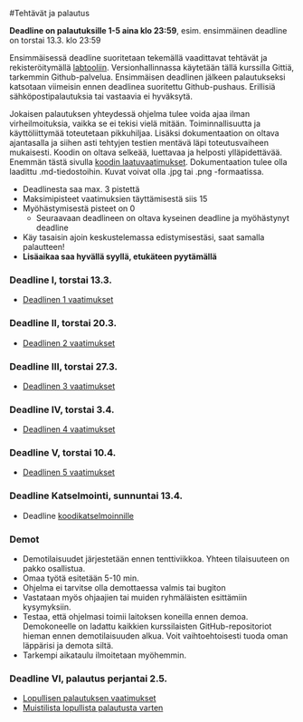 ﻿#Tehtävät ja palautus

**Deadline on palautuksille 1-5 aina klo 23:59**, esim. ensimmäinen deadline on torstai 13.3. klo 23:59

Ensimmäisessä deadline suoritetaan tekemällä vaadittavat tehtävät ja rekisteröitymällä [labtooliin](http://tktl-labtool.herokuapp.com/register). Versionhallinnassa käytetään tällä kurssilla Gittiä, tarkemmin Github-palvelua. Ensimmäisen deadlinen jälkeen palautukseksi katsotaan viimeisin ennen deadlinea suoritettu Github-pushaus. Erillisiä sähköpostipalautuksia tai vastaavia ei hyväksytä.

Jokaisen palautuksen yhteydessä ohjelma tulee voida ajaa ilman virheilmoituksia, vaikka se ei tekisi vielä mitään. Toiminnallisuutta ja käyttöliittymää toteutetaan pikkuhiljaa. Lisäksi dokumentaation  on oltava ajantasalla ja siihen asti tehtyjen testien mentävä läpi toteutusvaiheen mukaisesti. Koodin on oltava selkeää, luettavaa ja helposti ylläpidettävää. Enemmän tästä sivulla [koodin laatuvaatimukset](Koodin-laatuvaatimukset.md). Dokumentaation tulee olla laadittu .md-tiedostoihin. Kuvat voivat olla .jpg tai .png -formaatissa.

* Deadlinesta saa max. 3 pistettä
* Maksimipisteet vaatimuksien täyttämisestä siis 15
* Myöhästymisestä pisteet on 0
  * Seuraavaan deadlineen on oltava kyseinen deadline ja myöhästynyt deadline
* Käy tasaisin ajoin keskustelemassa edistymisestäsi, saat samalla palautteen!
* **Lisäaikaa saa hyvällä syyllä, etukäteen pyytämällä**

### Deadline I, torstai 13.3.
* [Deadlinen 1 vaatimukset](Deadline-1.md)

### Deadline II, torstai 20.3.
* [Deadlinen 2 vaatimukset](Deadline-2.md)

### Deadline III, torstai 27.3.
* [Deadlinen 3 vaatimukset](Deadline-3.md)

### Deadline IV, torstai 3.4.
* [Deadlinen 4 vaatimukset](Deadline-4.md)

### Deadline V, torstai 10.4.
* [Deadlinen 5 vaatimukset](Deadline-5.md)

### Deadline Katselmointi, sunnuntai 13.4.
* Deadline [koodikatselmoinnille](Koodikatselmointi.md)

### Demot

* Demotilaisuudet järjestetään ennen tenttiviikkoa. Yhteen tilaisuuteen on pakko osallistua.
* Omaa työtä esitetään 5-10 min. 
* Ohjelma ei tarvitse olla demottaessa valmis tai bugiton
* Vastataan myös ohjaajien tai muiden ryhmäläisten esittämiin kysymyksiin.
* Testaa, että ohjelmasi toimii laitoksen koneilla ennen demoa. Demokoneelle on ladattu kaikkien kurssilaisten GitHub-repositoriot hieman ennen demotilaisuuden alkua. Voit vaihtoehtoisesti tuoda oman läppärisi ja demota siltä.
* Tarkempi aikataulu ilmoitetaan myöhemmin.

### Deadline VI, palautus perjantai 2.5.

* [Lopullisen palautuksen vaatimukset](Deadline-6-lopullinen-palautus.md)
* [Muistilista lopullista palautusta varten](Muistilista.md)